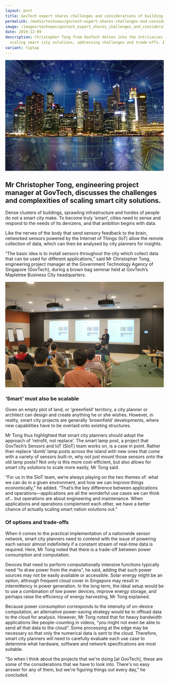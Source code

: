 ```yaml
---
layout: post
title: GovTech expert shares challenges and considerations of building a smart city
permalink: /media/technews/govtech-expert-shares-challenges-and-considerations-of-building-a-smart-city/
image: /images/technews/govtech_expert_shares_challenges_and_considerations_of_building_a_smart_city_1.jpg
date: 2019-12-09
description: Christopher Tong from GovTech delves into the intricacies of
  scaling smart city solutions, addressing challenges and trade-offs. 🏙️💡
variant: tiptap
---
```

![GovTech expert shares challenges and considerations of building a smart city](/images/technews/smart-city-part1.jpg)

Mr Christopher Tong, engineering project manager at GovTech, discusses the challenges and complexities of scaling smart city solutions. 
---

Dense clusters of buildings, sprawling infrastructure and hordes of people do not a smart city make. To become truly ‘smart’, cities need to sense and respond to the needs of its denizens, and that ambition begins with data.

Like the nerves of the body that send sensory feedback to the brain, networked sensors powered by the Internet of Things (IoT) allow the remote collection of data, which can then be analysed by city planners for insights.

“The basic idea is to install sensors throughout the city which collect data that can be used for different applications,” said Mr Christopher Tong, engineering project manager at the Government Technology Agency of Singapore (GovTech), during a brown bag seminar held at GovTech’s Mapletree Business City headquarters. 

![GovTech expert shares challenges and considerations of building a smart city](/images/technews/smart-city-part2.JPG)

### **‘Smart’ must also be scalable**

Given an empty plot of land, or ‘greenfield’ territory, a city planner or architect can design and create anything he or she wishes. However, in reality, smart city projects are generally ‘brownfield’ developments, where new capabilities have to be overlaid onto existing structures. 

Mr Tong thus highlighted that smart city planners should adopt the approach of ‘retrofit, not replace’. The smart lamp post, a project that GovTech’s Sensors and IoT (SIoT) team works on, is a case in point. Rather than replace ‘dumb’ lamp posts across the island with new ones that come with a variety of sensors built-in, why not just mount those sensors onto the old lamp posts? Not only is this more cost-efficient, but also allows for smart city solutions to scale more easily, Mr Tong said. 

“For us in the SIoT team, we’re always playing on the two themes of: what we can do in a given environment, and how we can improve things economically,” he added. “That’s the key difference between applications and operations—applications are all the wonderful use cases we can think of… but operations are about engineering and maintenance. When applications and operations complement each other, we have a better chance of actually scaling smart nation solutions out.”

### **Of options and trade-offs**

When it comes to the practical implementation of a nationwide sensor network, smart city planners need to contend with the issue of powering each sensor almost indefinitely if a constant stream of real-time data is required. Here, Mr Tong noted that there is a trade-off between power consumption and computation.

Devices that need to perform computationally intensive functions typically need “to draw power from the mains”, he said, adding that such power sources may not be easily available or accessible. Solar energy might be an option, although frequent cloud cover in Singapore may result in intermittency in power generation. In the long term, the ideal setup would be to use a combination of low power devices, improve energy storage, and perhaps raise the efficiency of energy harvesting, Mr Tong explained.

Because power consumption corresponds to the intensity of on-device computation, an alternative power-saving strategy would be to offload data to the cloud for analysis. However, Mr Tong noted that for heavy bandwidth applications like people-counting in videos, “you might not even be able to send all that data to the cloud”. Some processing at the edge may be necessary so that only the numerical data is sent to the cloud. Therefore, smart city planners will need to carefully evaluate each use case to determine what hardware, software and network specifications are most suitable.  

“So when I think about the projects that we're doing [at GovTech], these are some of the considerations that we have to look into. There's no easy answer for any of them, but we're figuring things out every day,” he concluded.